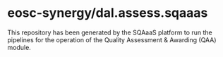 <!--
SPDX-FileCopyrightText: Copyright contributors to the Software Quality Assurance as a Service (SQAaaS) project <sqaaas@ibergrid.eu>

SPDX-License-Identifier: GPL-3.0-only
-->

# eosc-synergy/dal.assess.sqaaas
This repository has been generated by the SQAaaS platform to run the pipelines
for the operation of the
Quality Assessment & Awarding (QAA)
module.